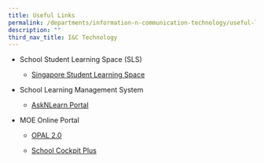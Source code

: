 ```yaml
---
title: Useful Links
permalink: /departments/information-n-communication-technology/useful-links/
description: ""
third_nav_title: I&C Technology
---
```



<ul>
<li>
<div>
<p>School Student Learning Space (SLS)</p>
<ul>
<li>
<p><a href="https://learning.moe.edu.sg/" target="_blank" rel="noopener">Singapore Student Learning Space</a></p>
</li>
</ul>
</div>
</li>
<li>
<p>School Learning Management System</p>
<ul>
<li>
<p><a href="http://lms.asknlearn.com/" target="_blank" rel="noopener">AskNLearn Portal</a></p>
</li>
</ul>
</li>
<li>
<p>MOE Online Portal</p>
<ul>
<li>
<p><a href="https://www.opal2.moe.edu.sg/app/learner" target="_blank" rel="noopener">OPAL 2.0</a></p>
</li>
<li>
<p><a href="https://schoolcockpit.moe.gov%2Csg/" target="_blank" rel="noopener">School Cockpit Plus</a></p>
</li>
</ul>
</li>
</ul>